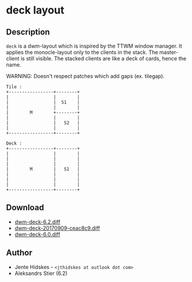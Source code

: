 deck layout
===========

Description
-----------
`deck` is a dwm-layout which is inspired by the TTWM window manager.
It applies the monocle-layout only to the clients in the stack.
The master-client is still visible. The stacked clients are like
a deck of cards, hence the name.

WARNING: Doesn't respect patches which add gaps (ex. tilegap).

	Tile :
	+-----------------+--------+
	|                 |        |
	|                 |  S1    |
	|                 |        |
	|        M        +--------+
	|                 |        |
	|                 |   S2   |
	|                 |        |
	+-----------------+--------+

	Deck :
	+-----------------+--------+
	|                 |        |
	|                 |        |
	|                 |        |
	|        M        |   S1   |
	|                 |        |
	|                 |        |
	|                 |        |
	+-----------------+--------+

Download
--------
* [dwm-deck-6.2.diff](dwm-deck-6.2.diff)
* [dwm-deck-20170909-ceac8c9.diff](dwm-deck-20170909-ceac8c9.diff)
* [dwm-deck-6.0.diff](dwm-deck-6.0.diff)

Author
------
* Jente Hidskes - `<jthidskes at outlook dot com>`
* Aleksandrs Stier (6.2)
